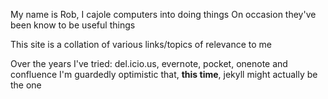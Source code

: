 My name is Rob, I cajole computers into doing things
On occasion they've been know to be useful things

This site is a collation of various links/topics of relevance to me

Over the years I've tried: del.icio.us, evernote, pocket, onenote and confluence
I'm guardedly optimistic that, **this time**, jekyll might actually be the one